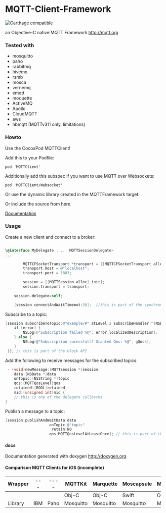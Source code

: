 MQTT-Client-Framework 
=====================

[![Carthage compatible](https://img.shields.io/badge/Carthage-compatible-4BC51D.svg?style=flat)](https://github.com/Carthage/Carthage)

an Objective-C native MQTT Framework http://mqtt.org

### Tested with

* mosquitto
* paho
* rabbitmq
* hivemq
* rsmb
* mosca
* vernemq
* emqtt
* moquette
* ActiveMQ
* Apollo
* CloudMQTT
* aws
* hbmqtt (MQTTv311 only, limitations)

### Howto

Use the CocoaPod MQTTClient! 

Add this to your Podfile:
```
pod 'MQTTClient'
```

Additionally add this subspec if you want to use MQTT over Websockets:
```
pod 'MQTTClient/Websocket'
```

Or use the dynamic library created in the MQTTFramework target.

Or include the source from here.

[Documentation](MQTTClient/dist/documentation/html/index.html)

### Usage

Create a new client and connect to a broker:

```objective-c

\@interface MyDelegate : ... MQTTSessionDelegate>
...

        MQTTCFSocketTransport *transport = [[MQTTCFSocketTransport alloc] init];
        transport.host = @"localhost";
        transport.port = 1883;

        session = [[MQTTSession alloc] init];
        session.transport = transport;
        
	session.delegate=self;

	[session connectAndWaitTimeout:30];  //this is part of the synchronous API

```

Subscribe to a topic:

```objective-c
[session subscribeToTopic:@"example/#" atLevel:2 subscribeHandler:^(NSError *error, NSArray<NSNumber *> *gQoss){
    if (error) {
        NSLog(@"Subscription failed %@", error.localizedDescription);
    } else {
        NSLog(@"Subscription sucessfull! Granted Qos: %@", gQoss);
    }
 }]; // this is part of the block API

```

Add the following to receive messages for the subscribed topics
```objective-c
 - (void)newMessage:(MQTTSession *)session
	data:(NSData *)data
	onTopic:(NSString *)topic
	qos:(MQTTQosLevel)qos
	retained:(BOOL)retained
	mid:(unsigned int)mid {
	// this is one of the delegate callbacks
}
```

Publish a message to a topic:

```objective-c
[session publishAndWaitData:data
                    onTopic:@"topic"
                     retain:NO
	                qos:MQTTQosLevelAtLeastOnce]; // this is part of the asynchronous API
```

#### docs

Documentation generated with doxygen http://doxygen.org

#### Comparison MQTT Clients for iOS (incomplete)

|Wrapper|---|----|MQTTKit  |Marquette|Moscapsule|Musqueteer|MQTT-Client|MqttSDK|CocoaMQTT|
|-------|---|----|---------|---------|----------|----------|-----------|-------|---------|
|       |   |    |Obj-C    |Obj-C    |Swift     |Obj-C     |Obj-C      |Obj-C  |Swift    |
|Library|IBM|Paho|Mosquitto|Mosquitto|Mosquitto |Mosquitto |native     |native |native   |
